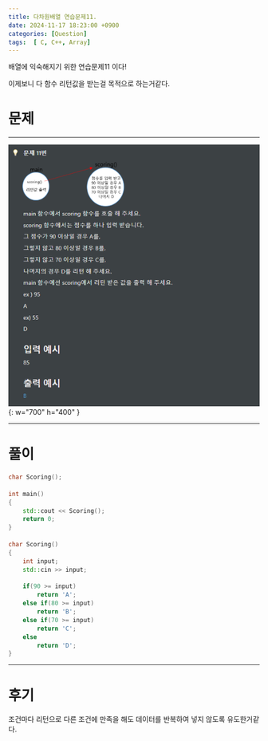 ```yaml
---
title: 다차원배열 연습문제11.
date: 2024-11-17 18:23:00 +0900
categories: [Question]  
tags:  [ C, C++, Array]
---
```


배열에 익숙해지기 위한 연습문제11 이다!

이제보니 다 함수 리턴값을 받는걸 목적으로 하는거같다.
# 문제   
---------------------------------------

![Desktop View](/assets/img/Array11.png){: w="700" h="400" }

---------------------------------------

# 풀이

```c++
char Scoring();

int main()
{
    std::cout << Scoring();
    return 0;
}

char Scoring() 
{
    int input;
    std::cin >> input;

    if(90 >= input)
        return 'A';
    else if(80 >= input)
        return 'B';
    else if(70 >= input)
        return 'C';
    else
        return 'D';
}
```
---------------------------------------

# 후기

조건마다 리턴으로 다른 조건에 만족을 해도 데이터를 반복하여 넣지 않도록 유도한거같다.

